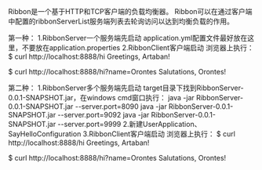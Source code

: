 Ribbon是一个基于HTTP和TCP客户端的负载均衡器。
Ribbon可以在通过客户端中配置的ribbonServerList服务端列表去轮询访问以达到均衡负载的作用。

第一种：
  1.RibbonServer一个服务端先启动
  application.yml配置文件最好放在这里，不要放在application.properties
  2.RibbonClient客户端启动
浏览器上执行：
$ curl http://localhost:8888/hi
Greetings, Artaban!

$ curl http://localhost:8888/hi?name=Orontes
Salutations, Orontes!

第二种：
  1.RibbonServer多个服务端先启动
  target目录下找到RibbonServer-0.0.1-SNAPSHOT.jar，在windows cmd窗口执行：
  java -jar RibbonServer-0.0.1-SNAPSHOT.jar   --server.port=8090
  java -jar RibbonServer-0.0.1-SNAPSHOT.jar   --server.port=9092
  java -jar RibbonServer-0.0.1-SNAPSHOT.jar   --server.port=9999
  2.新建UserApplication、SayHelloConfiguration
  3.RibbonClient客户端启动
浏览器上执行：
$ curl http://localhost:8888/hi
Greetings, Artaban!

$ curl http://localhost:8888/hi?name=Orontes
Salutations, Orontes!